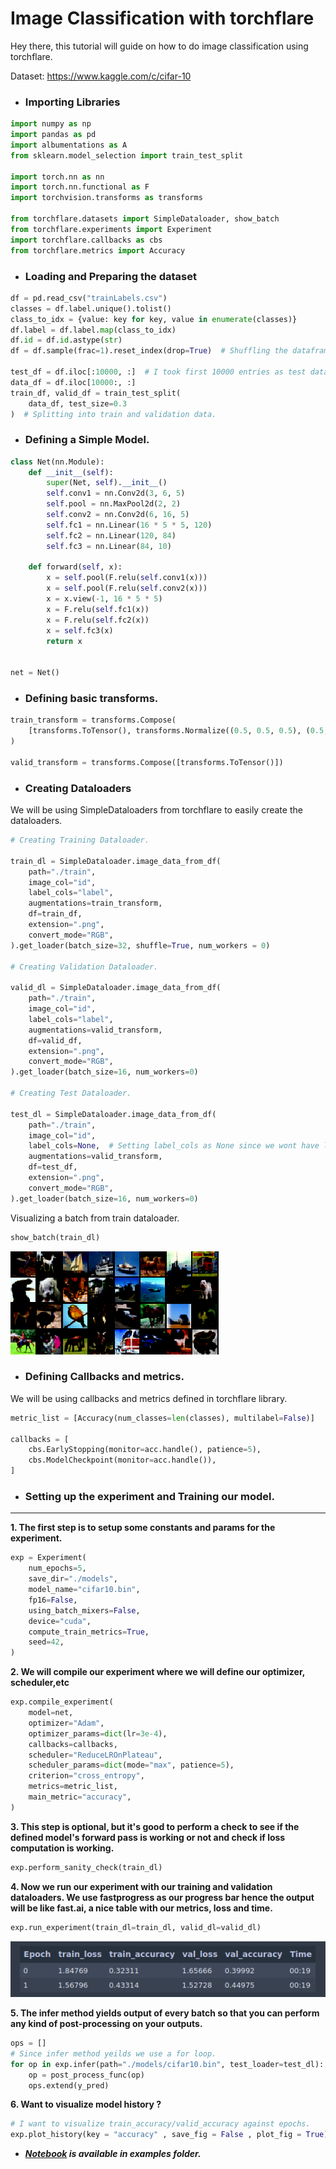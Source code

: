 # Image Classification with torchflare

Hey there, this tutorial will guide on how to do image classification using torchflare.

Dataset: <https://www.kaggle.com/c/cifar-10>


* ### Importing Libraries
``` python
import numpy as np
import pandas as pd
import albumentations as A
from sklearn.model_selection import train_test_split

import torch.nn as nn
import torch.nn.functional as F
import torchvision.transforms as transforms

from torchflare.datasets import SimpleDataloader, show_batch
from torchflare.experiments import Experiment
import torchflare.callbacks as cbs
from torchflare.metrics import Accuracy
```

* ### Loading and Preparing the dataset

``` python
df = pd.read_csv("trainLabels.csv")
classes = df.label.unique().tolist()
class_to_idx = {value: key for key, value in enumerate(classes)}
df.label = df.label.map(class_to_idx)
df.id = df.id.astype(str)
df = df.sample(frac=1).reset_index(drop=True)  # Shuffling the dataframe

test_df = df.iloc[:10000, :]  # I took first 10000 entries as test data
data_df = df.iloc[10000:, :]
train_df, valid_df = train_test_split(
    data_df, test_size=0.3
)  # Splitting into train and validation data.
```

* ### Defining a Simple Model.
``` python
class Net(nn.Module):
    def __init__(self):
        super(Net, self).__init__()
        self.conv1 = nn.Conv2d(3, 6, 5)
        self.pool = nn.MaxPool2d(2, 2)
        self.conv2 = nn.Conv2d(6, 16, 5)
        self.fc1 = nn.Linear(16 * 5 * 5, 120)
        self.fc2 = nn.Linear(120, 84)
        self.fc3 = nn.Linear(84, 10)

    def forward(self, x):
        x = self.pool(F.relu(self.conv1(x)))
        x = self.pool(F.relu(self.conv2(x)))
        x = x.view(-1, 16 * 5 * 5)
        x = F.relu(self.fc1(x))
        x = F.relu(self.fc2(x))
        x = self.fc3(x)
        return x


net = Net()
```
* ### Defining basic transforms.
``` python
train_transform = transforms.Compose(
    [transforms.ToTensor(), transforms.Normalize((0.5, 0.5, 0.5), (0.5, 0.5, 0.5))]
)

valid_transform = transforms.Compose([transforms.ToTensor()])
```
* ### Creating Dataloaders

We will be using SimpleDataloaders from torchflare to easily create the dataloaders.
``` python
# Creating Training Dataloader.

train_dl = SimpleDataloader.image_data_from_df(
    path="./train",
    image_col="id",
    label_cols="label",
    augmentations=train_transform,
    df=train_df,
    extension=".png",
    convert_mode="RGB",
).get_loader(batch_size=32, shuffle=True, num_workers = 0)

# Creating Validation Dataloader.

valid_dl = SimpleDataloader.image_data_from_df(
    path="./train",
    image_col="id",
    label_cols="label",
    augmentations=valid_transform,
    df=valid_df,
    extension=".png",
    convert_mode="RGB",
).get_loader(batch_size=16, num_workers=0)

# Creating Test Dataloader.

test_dl = SimpleDataloader.image_data_from_df(
    path="./train",
    image_col="id",
    label_cols=None,  # Setting label_cols as None since we wont have labels for test data.
    augmentations=valid_transform,
    df=test_df,
    extension=".png",
    convert_mode="RGB",
).get_loader(batch_size=16, num_workers=0)
```

Visualizing a batch from train dataloader.
``` python
show_batch(train_dl)
```
![batch](./images/cifar10-batch.png)

* ### Defining Callbacks and metrics.

We will be using callbacks and metrics defined in torchflare library.

``` python
metric_list = [Accuracy(num_classes=len(classes), multilabel=False)]

callbacks = [
    cbs.EarlyStopping(monitor=acc.handle(), patience=5),
    cbs.ModelCheckpoint(monitor=acc.handle()),
]
```

* ### Setting up the experiment and Training our model.
***
**1. The first step is to setup some constants and params for the experiment.**

``` python
exp = Experiment(
    num_epochs=5,
    save_dir="./models",
    model_name="cifar10.bin",
    fp16=False,
    using_batch_mixers=False,
    device="cuda",
    compute_train_metrics=True,
    seed=42,
)
```

**2. We will compile our experiment where we will define our optimizer, scheduler,etc**

``` python
exp.compile_experiment(
    model=net,
    optimizer="Adam",
    optimizer_params=dict(lr=3e-4),
    callbacks=callbacks,
    scheduler="ReduceLROnPlateau",
    scheduler_params=dict(mode="max", patience=5),
    criterion="cross_entropy",
    metrics=metric_list,
    main_metric="accuracy",
)
```

**3. This step is optional, but it's good to perform a check to see if the
       defined model's forward pass is working or not and check if loss computation
       is working.**

``` python
exp.perform_sanity_check(train_dl)
```


**4. Now we run our experiment with our training and validation dataloaders. We use fastprogress as our progress bar hence the output will be like fast.ai,
       a nice table with our metrics, loss and time.**

``` python
exp.run_experiment(train_dl=train_dl, valid_dl=valid_dl)
```
![progress bar](./images/progress-bar.png)

**5. The infer method yields output of every batch so that you can perform any kind of post-processing
           on your outputs.**

``` python
ops = []
# Since infer method yeilds we use a for loop.
for op in exp.infer(path="./models/cifar10.bin", test_loader=test_dl):
    op = post_process_func(op)
    ops.extend(y_pred)
```

**6. Want to visualize model history ?**

``` python
# I want to visualize train_accuracy/valid_accuracy against epochs.
exp.plot_history(key = "accuracy" , save_fig = False , plot_fig = True)
```

* ***[Notebook](https://github.com/Atharva-Phatak/torchflare/blob/main/examples/image_classification.ipynb) is available in examples folder.***
